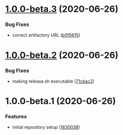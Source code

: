 # [1.0.0-beta.3](https://github.com/modelon-community/impact-client-python/compare/v1.0.0-beta.2...v1.0.0-beta.3) (2020-06-26)


### Bug Fixes

* correct artifactory URL ([b0f5615](https://github.com/modelon-community/impact-client-python/commit/b0f56158827d7ae4429675674fdc0cbd3589f866))

# [1.0.0-beta.2](https://github.com/modelon-community/impact-client-python/compare/v1.0.0-beta.1...v1.0.0-beta.2) (2020-06-26)


### Bug Fixes

* making release.sh executable ([71cbac2](https://github.com/modelon-community/impact-client-python/commit/71cbac272d9ba160bd9f79763e90670e4b802d00))

# 1.0.0-beta.1 (2020-06-26)


### Features

* initial repository setup ([1630038](https://github.com/modelon-community/impact-client-python/commit/16300382033c76679adedfefeff9c6de068446dd))
